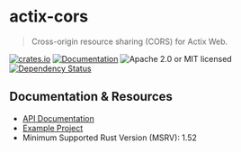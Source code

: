 # actix-cors

> Cross-origin resource sharing (CORS) for Actix Web.

[![crates.io](https://img.shields.io/crates/v/actix-cors?label=latest)](https://crates.io/crates/actix-cors)
[![Documentation](https://docs.rs/actix-cors/badge.svg?version=0.6.0-beta.6)](https://docs.rs/actix-cors/0.6.0-beta.6)
![Apache 2.0 or MIT licensed](https://img.shields.io/crates/l/actix-cors)
[![Dependency Status](https://deps.rs/crate/actix-cors/0.6.0-beta.6/status.svg)](https://deps.rs/crate/actix-cors/0.6.0-beta.6)

## Documentation & Resources

- [API Documentation](https://docs.rs/actix-cors)
- [Example Project](https://github.com/actix/examples/tree/master/security/web-cors)
- Minimum Supported Rust Version (MSRV): 1.52
